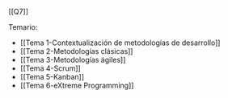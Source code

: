 [[Q7]]

Temario:
+ [[Tema 1-Contextualización de metodologías de desarrollo]]
+ [[Tema 2-Metodologías clásicas]]
+ [[Tema 3-Metodologías ágiles]]
+ [[Tema 4-Scrum]]
+ [[Tema 5-Kanban]]
+ [[Tema 6-eXtreme Programming]]
